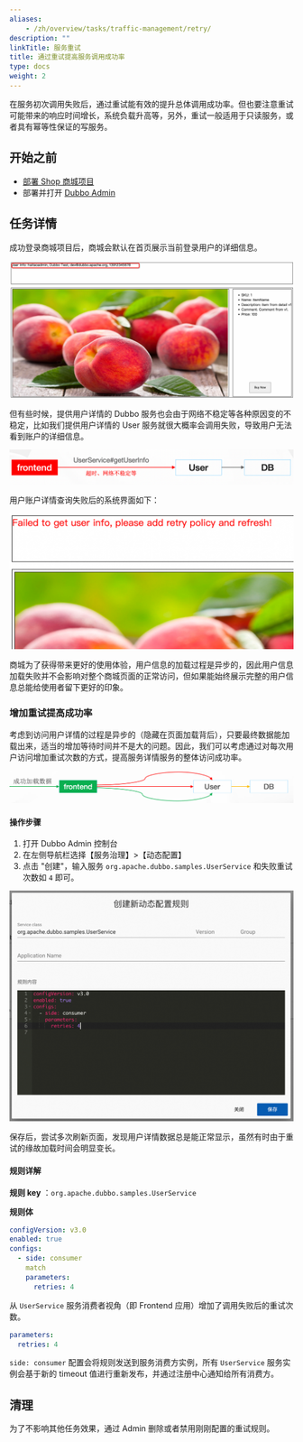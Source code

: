 ```yaml
---
aliases:
    - /zh/overview/tasks/traffic-management/retry/
description: ""
linkTitle: 服务重试
title: 通过重试提高服务调用成功率
type: docs
weight: 2
---
```




在服务初次调用失败后，通过重试能有效的提升总体调用成功率。但也要注意重试可能带来的响应时间增长，系统负载升高等，另外，重试一般适用于只读服务，或者具有幂等性保证的写服务。

## 开始之前
* [部署 Shop 商城项目](../#部署商场系统)
* 部署并打开 [Dubbo Admin](../../deploy)

## 任务详情

成功登录商城项目后，商城会默认在首页展示当前登录用户的详细信息。

![retry1.png](/imgs/v3/tasks/retry/retry1.png)

但有些时候，提供用户详情的 Dubbo 服务也会由于网络不稳定等各种原因变的不稳定，比如我们提供用户详情的 User 服务就很大概率会调用失败，导致用户无法看到账户的详细信息。

![retry2.png](/imgs/v3/tasks/retry/retry2.png)

用户账户详情查询失败后的系统界面如下：

![retry2.png](/imgs/v3/tasks/retry/retry4.png)

商城为了获得带来更好的使用体验，用户信息的加载过程是异步的，因此用户信息加载失败并不会影响对整个商城页面的正常访问，但如果能始终展示完整的用户信息总能给使用者留下更好的印象。
### 增加重试提高成功率

考虑到访问用户详情的过程是异步的（隐藏在页面加载背后），只要最终数据能加载出来，适当的增加等待时间并不是大的问题。因此，我们可以考虑通过对每次用户访问增加重试次数的方式，提高服务详情服务的整体访问成功率。

![retry3.png](/imgs/v3/tasks/retry/retry3.png)

#### 操作步骤
1. 打开 Dubbo Admin 控制台
2. 在左侧导航栏选择【服务治理】>【动态配置】
3. 点击 "创建"，输入服务 `org.apache.dubbo.samples.UserService` 和失败重试次数如 `4` 即可。

![Admin 重试次数设置截图](/imgs/v3/tasks/retry/retry_admin.png)

保存后，尝试多次刷新页面，发现用户详情数据总是能正常显示，虽然有时由于重试的缘故加载时间会明显变长。

#### 规则详解

**规则 key** ：`org.apache.dubbo.samples.UserService`

**规则体**

```yaml
configVersion: v3.0
enabled: true
configs:
  - side: consumer
    match
    parameters:
      retries: 4
```

从 `UserService` 服务消费者视角（即 Frontend 应用）增加了调用失败后的重试次数。

```yaml
parameters:
  retries: 4
```

`side: consumer` 配置会将规则发送到服务消费方实例，所有 `UserService` 服务实例会基于新的 timeout 值进行重新发布，并通过注册中心通知给所有消费方。

## 清理
为了不影响其他任务效果，通过 Admin 删除或者禁用刚刚配置的重试规则。
